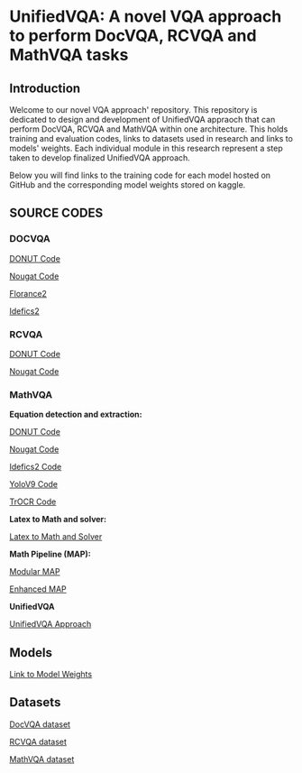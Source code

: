 # UnifiedVQA: A novel VQA approach to perform DocVQA, RCVQA and MathVQA tasks

## Introduction
Welcome to our novel VQA approach' repository. This repository is dedicated to design and development of UnifiedVQA appraoch that can perform DocVQA, RCVQA and MathVQA within one architecture. This holds training and evaluation codes, links to datasets used in research and links to models' weights. Each individual module in this research represent a step taken to develop finalized UnifiedVQA approach.

Below you will find links to the training code for each model hosted on GitHub and the corresponding model weights stored on kaggle.

## SOURCE CODES

### DOCVQA

[DONUT Code](DocVQA/DONUT/DONUT_DocVQA.ipynb)

[Nougat Code](DocVQA/Nougat/Nougat_DocVQA.ipynb)

[Florance2](DocVQA/Florance2/Florance2_DocVQA.ipynb)

[Idefics2](DocVQA/Idefics2/Idefics2_DocVQA.ipynb)

### RCVQA

[DONUT Code](RCVQA/DONUT/DONUT_RCVQA.ipynb)

[Nougat Code](RCVQA/Nougat/Nougat_RCVQA.ipynb)

### MathVQA

**Equation detection and extraction:**

[DONUT Code](MathVQA/Equation%20Detection%20and%20Extraction/DONUT/DONUT_MathEquation_KIE.ipynb)

[Nougat Code](MathVQA/Equation%20Detection%20and%20Extraction/Nougat/NOUGAT_MathEquation_KIE.ipynb)

[Idefics2 Code](MathVQA/Equation%20Detection%20and%20Extraction/Idefics2/Idefics2_MathEquation_KIE.ipynb)

[YoloV9 Code](MathVQA/Equation%20Detection%20and%20Extraction/YoloV9/YoloV9_EquationDetection.ipynb)

[TrOCR Code](MathVQA/Equation%20Detection%20and%20Extraction/TrOCR/TrOCR_MathEquations_Recognition.ipynb)


**Latex to Math and solver:**

[Latex to Math and Solver](MathVQA/LLM%20and%20Math%20Solver/LLM_MathSolver.ipynb)

**Math Pipeline (MAP):**

[Modular MAP](MathVQA/MAP%20(Math%20pipelines)/Modular%20MAP/Yolo9_TrOCR_MathSolver_Pipeline.ipynb)

[Enhanced MAP](MathVQA/MAP%20(Math%20pipelines)/Enhanced%20MAP/DONUT_MathSolver_Pipeline.ipynb)

**UnifiedVQA**

[UnifiedVQA Approach](UnifiedVQA%20Approach/UnifiedVQA_Approach.ipynb)

## Models
[Link to Model Weights](https://kaggle.com/datasets/8dd270c140da54ca2ce135472570b4f2ca44262ffc178ae47edb30bb9c05a0ee)

## Datasets
[DocVQA dataset](https://huggingface.co/datasets/AbdulMuqtadir/DocVQA_Processed_Dataset)

[RCVQA dataset](https://huggingface.co/datasets/AbdulMuqtadir/RCVQA_Dataset)

[MathVQA dataset](https://huggingface.co/datasets/AbdulMuqtadir/Latex_Math_Documents)

